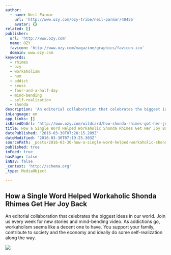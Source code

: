 ```yaml
---
author:
  - name: Neil Parmar
    url: 'http://www.ozy.com/ozy-tribe/neil-parmar/40456'
    avatar: {}
related: []
publisher:
  url: 'http://www.ozy.com'
  name: OZY
  favicon: 'http://www.ozy.com/magazine/graphics/favicon.ico'
  domain: www.ozy.com
keywords:
  - rhimes
  - ozy
  - workaholism
  - hum
  - addict
  - seuss
  - four-and-a-half-day
  - mind-bending
  - self-realization
  - shonda
description: 'An editorial collaboration that celebrates the biggest ideas in our world. Join us every week for new stories and mind-bending video. As addictions go, workaholism seems like a decent one to have. You support your family, contribute to society and the economy and ideally do some self-realization along the way.'
inLanguage: en
app_links: []
isBasedOnUrl: 'http://www.ozy.com/wildcard/how-shonda-rhimes-got-her-joy-back/67954?utm_source=%E2%80%8BTED&utm_medium=pp&utm_campaign=pp'
title: How a Single Word Helped Workaholic Shonda Rhimes Get Her Joy Back
datePublished: '2016-03-30T07:28:15.209Z'
dateModified: '2016-03-30T07:19:25.303Z'
sourcePath: _posts/2016-03-30-how-a-single-word-helped-workaholic-shonda-rhimes-get-her-jo.md
published: true
inFeed: true
hasPage: false
inNav: false
_context: 'http://schema.org'
_type: MediaObject

---
```

<article style=""><h1>How a Single Word Helped Workaholic Shonda Rhimes Get Her Joy Back</h1><p>An editorial collaboration that celebrates the biggest ideas in our world. Join us every week for new stories and mind-bending video. As addictions go, workaholism seems like a decent one to have. You support your family, contribute to society and the economy and ideally do some self-realization along the way.</p><img src="http://pictures.ozy.com/pictures/1500xany/3/4/7/89347_TED2016_021516_3MA3894.jpg" /></article>